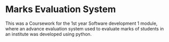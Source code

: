 # Marks Evaluation System
 This was a Coursework for the 1st year Software development 1 module, where an  advance evaluation system used to evaluate marks of students in an institute was developed using python.
